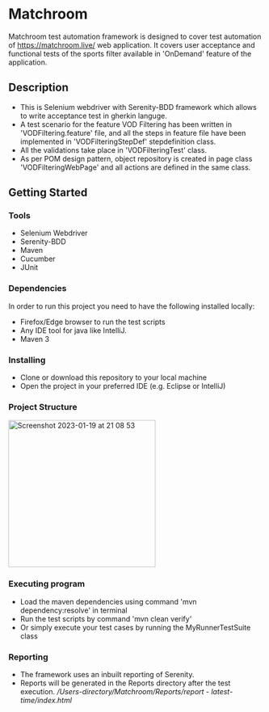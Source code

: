 # Matchroom

Matchroom test automation framework is designed to cover test automation of https://matchroom.live/ web application. It covers user acceptance and functional tests of the sports filter available in 'OnDemand' feature of the application.

## Description

* This is Selenium webdriver with Serenity-BDD framework which allows to write acceptance test in gherkin languge.
* A test scenario for the feature VOD Filtering has been written in 'VODFiltering.feature' file, and all the steps in feature file have been implemented in 'VODFilteringStepDef' stepdefinition class.
* All the validations take place in 'VODFilteringTest' class. 
* As per POM design pattern, object repository is created in page class 'VODFilteringWebPage' and all actions are defined in the same class. 

## Getting Started

### Tools

* Selenium Webdriver
* Serenity-BDD
* Maven
* Cucumber
* JUnit

### Dependencies

In order to run this project you need to have the following installed locally:

* Firefox/Edge browser to run the test scripts
* Any IDE tool for java like IntelliJ.
* Maven 3

### Installing

* Clone or download this repository to your local machine
* Open the project in your preferred IDE (e.g. Eclipse or IntelliJ)

### Project Structure

<img width="291" alt="Screenshot 2023-01-19 at 21 08 53" src="https://user-images.githubusercontent.com/39000967/213559854-45526fb9-8a60-47b7-85cd-2d2a524da339.png">


### Executing program

* Load the maven dependencies using command 'mvn dependency:resolve' in terminal
* Run the test scripts by command 'mvn clean verify' 
* Or simply execute your test cases by running the MyRunnerTestSuite class

### Reporting

* The framework uses an inbuilt reporting of Serenity. 
* Reports will be generated in the Reports directory after the test execution. 
  */Users-directory/Matchroom/Reports/report - latest-time/index.html*

